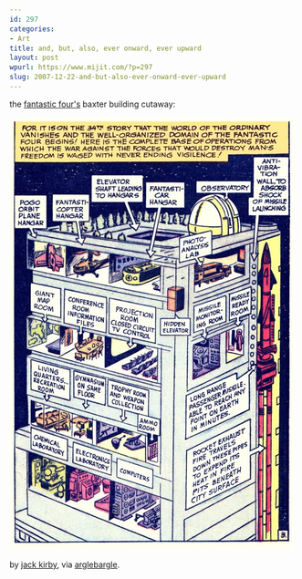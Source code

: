 ```yaml
---
id: 297
categories:
- Art
title: and, but, also, ever onward, ever upward
layout: post
wpurl: https://www.mijit.com/?p=297
slug: 2007-12-22-and-but-also-ever-onward-ever-upward
---
```

the <a href="https://en.wikipedia.org/wiki/Fantastic_Four">fantastic four's</a> baxter building cutaway:

<img src='/images/2007/12/baxtercutaway-001a.jpg' alt='baxtercutaway-001a.jpg' />

by <a href="https://en.wikipedia.org/wiki/Jack_Kirby">jack kirby</a>, via <a href="https://arglebarglin.blogspot.com/2007/12/inside-baxter-building.html">arglebargle</a>.
